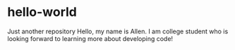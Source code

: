 # hello-world
Just another repository
Hello, my name is Allen. I am college student who is looking forward to learning more about
developing code!
